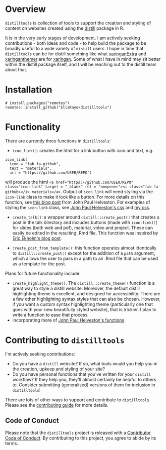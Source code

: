 # Overview

`distilltools` is collection of tools to support the creation and styling of content on websites created using the [distill](https://rstudio.github.io/distill/) package in R.

It is in the very early stages of development. I am actively seeking contributions - both ideas and code - to help build the package to be broadly useful to a wide variety of `distill` users. I hope in time that `distilltools` can be for distill something like what [xaringanExtra](https://pkg.garrickadenbuie.com/xaringanExtra/#/) and [xaringanthemer](https://pkg.garrickadenbuie.com/xaringanthemer/) are for [xaringan](https://github.com/yihui/xaringan). Some of what I have in mind may sit better within the distill package itself, and I will be reaching out to the distill team about that.

# Installation

```
# install.packages("remotes")
remotes::install_github("EllaKaye/distilltools")
```

# Functionality

There are currently three functions in `distilltools`:

- `icon_link()`: creates the html for a link button with icon and text, e.g.

```
icon_link(
  icon = "fab fa-github", 
  text = "materials", 
  url = "https://github.com/USER/REPO")
```
will produce the html `<a href="https://github.com/USER/REPO" class="icon-link" target = "_blank" rel = "noopener"><i class="fab fa-github></i> materials</a>`. Output of `icon_link` will need styling via the `icon-link` class to make it look like a button. For more details on this function, see [this blog post](https://www.jhelvy.com/posts/2021-03-25-customizing-distill-with-htmltools-and-css/#link-buttons-with-icons-text) from John Paul Helveston. For examples of styling the `icon-link` class, see [John Paul Helveston's css](https://github.com/jhelvy/jhelvy.com/blob/master/css/jhelvy.css) and [my css](https://github.com/EllaKaye/ellakaye-distill/blob/main/ek_theme.css).

- `create_talk()`: a wrapper around `distill::create_post()` that creates a post in the talk directory and includes buttons (made with `icon-link()`) for slides (both web and pdf), material, video and project. These can easily be edited in the resulting .Rmd file. This function was inspired by [Eric Ekholm's blog post](https://www.ericekholm.com/posts/2021-04-02-personalizing-the-distill-template/).

- `create_post_from_template()`: this function operates almost identically to `distill::create_post()` except for the addition of a `path` argument, which allows the user to pass in a path to an .Rmd file that can be used as a template for the post. 

Plans for future functionality include:

- `create_highlight_theme()`. The `distill::create_theme()` function is a great way to style a distill website. Moreover, the default distill highlighting theme is excellent, and designed for accessibility. There are a few other highlighting syntax styles that can also be chosen. However, if you want a custom syntax highlighting theme (particularly one that goes with your new beautifully styled website), that is trickier. I plan to write a function to ease that process.
- incorporating more of [John Paul Helveston's functions](https://github.com/jhelvy/jhelvy.com/blob/master/R/functions.R)

# Contributing to `distilltools` 

I'm actively seeking contributions:

- Do you have a `distill` website? If so, what tools would you help you in the creation, upkeep and styling of your site?
- Do you have personal functions that you've written for your `distill` workflow? If they help you, they'll almost certainly be helpful to others to. Consider submitting (generalised) versions of them for inclusion in `distilltools`!

There are lots of other ways to support and contribute to `distilltools`. Please see the [contributing guide](.github/CONTRIBUTING.md) for more details.

## Code of Conduct

Please note that the `distilltools` project is released with a [Contributor Code of Conduct](.github/CODE_OF_CONDUCT.md). By contributing to this project, you agree to abide by its terms.

